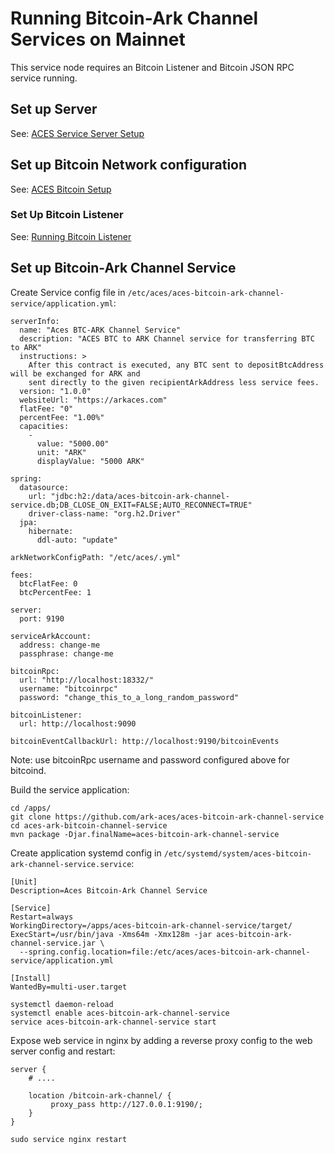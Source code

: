 # Running Bitcoin-Ark Channel Services on Mainnet

This service node requires an Bitcoin Listener and Bitcoin JSON RPC service running.


## Set up Server

See: [ACES Service Server Setup](aces-service-server-setup.md)


## Set up Bitcoin Network configuration

See: [ACES Bitcoin Setup](aces-bitcoin-setup.md)


### Set Up Bitcoin Listener

See: [Running Bitcoin Listener](running-bitcoin-listener-mainnet.md)


## Set up Bitcoin-Ark Channel Service

Create Service config file in `/etc/aces/aces-bitcoin-ark-channel-service/application.yml`:

```
serverInfo:
  name: "Aces BTC-ARK Channel Service"
  description: "ACES BTC to ARK Channel service for transferring BTC to ARK"
  instructions: >
    After this contract is executed, any BTC sent to depositBtcAddress will be exchanged for ARK and 
    sent directly to the given recipientArkAddress less service fees.
  version: "1.0.0"
  websiteUrl: "https://arkaces.com"
  flatFee: "0"
  percentFee: "1.00%"
  capacities:
    -
      value: "5000.00"
      unit: "ARK"
      displayValue: "5000 ARK"

spring:
  datasource:
    url: "jdbc:h2:/data/aces-bitcoin-ark-channel-service.db;DB_CLOSE_ON_EXIT=FALSE;AUTO_RECONNECT=TRUE"
    driver-class-name: "org.h2.Driver"
  jpa:
    hibernate:
      ddl-auto: "update"

arkNetworkConfigPath: "/etc/aces/.yml"

fees:
  btcFlatFee: 0
  btcPercentFee: 1

server:
  port: 9190

serviceArkAccount:
  address: change-me
  passphrase: change-me

bitcoinRpc:
  url: "http://localhost:18332/"
  username: "bitcoinrpc"
  password: "change_this_to_a_long_random_password"

bitcoinListener:
  url: http://localhost:9090

bitcoinEventCallbackUrl: http://localhost:9190/bitcoinEvents

```

Note: use bitcoinRpc username and password configured above for bitcoind.


Build the service application:

```
cd /apps/
git clone https://github.com/ark-aces/aces-bitcoin-ark-channel-service
cd aces-ark-bitcoin-channel-service
mvn package -Djar.finalName=aces-bitcoin-ark-channel-service
```


Create application systemd config in `/etc/systemd/system/aces-bitcoin-ark-channel-service.service`:

```
[Unit]
Description=Aces Bitcoin-Ark Channel Service

[Service]
Restart=always
WorkingDirectory=/apps/aces-bitcoin-ark-channel-service/target/
ExecStart=/usr/bin/java -Xms64m -Xmx128m -jar aces-bitcoin-ark-channel-service.jar \
  --spring.config.location=file:/etc/aces/aces-bitcoin-ark-channel-service/application.yml

[Install]
WantedBy=multi-user.target
```

```
systemctl daemon-reload
systemctl enable aces-bitcoin-ark-channel-service
service aces-bitcoin-ark-channel-service start
```


Expose web service in nginx by adding a reverse proxy config to the web server config and restart:

```
server {
    # ....
    
    location /bitcoin-ark-channel/ {
         proxy_pass http://127.0.0.1:9190/;
    }
}
```

```
sudo service nginx restart
```
